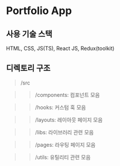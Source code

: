 # Portfolio App

## 사용 기술 스택
HTML, CSS, JS(TS), React JS, Redux(toolkit)

## 디렉토리 구조
>/src

  >>/components: 컴포넌트 모음

  >>/hooks: 커스텀 훅 모음

  >>/layouts: 레이아웃 페이지 모음

  >>/libs: 라이브러리 관련 모음

  >>/pages: 라우팅 페이지 모음

  >>/utils: 유틸리티 관련 모음

